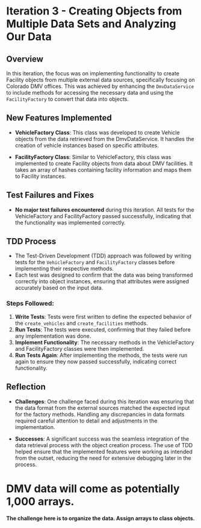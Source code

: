 # Iteration 3 - Creating Objects from Multiple Data Sets and Analyzing Our Data

## Overview
In this iteration, the focus was on implementing functionality to create Facility objects from multiple external data sources, specifically focusing on Colorado DMV offices. This was achieved by enhancing the `DmvDataService` to include methods for accessing the necessary data and using the `FacilityFactory` to convert that data into objects.

## New Features Implemented
- **VehicleFactory Class**: This class was developed to create Vehicle objects from the data retrieved from the DmvDataService. It handles the creation of vehicle instances based on specific attributes.
  
- **FacilityFactory Class**: Similar to VehicleFactory, this class was implemented to create Facility objects from data about DMV facilities. It takes an array of hashes containing facility information and maps them to Facility instances.

## Test Failures and Fixes
- **No major test failures encountered** during this iteration. All tests for the VehicleFactory and FacilityFactory passed successfully, indicating that the functionality was implemented correctly.

## TDD Process
- The Test-Driven Development (TDD) approach was followed by writing tests for the `VehicleFactory` and `FacilityFactory` classes before implementing their respective methods. 
- Each test was designed to confirm that the data was being transformed correctly into object instances, ensuring that attributes were assigned accurately based on the input data.

### Steps Followed:
1. **Write Tests**: Tests were first written to define the expected behavior of the `create_vehicles` and `create_facilities` methods.
2. **Run Tests**: The tests were executed, confirming that they failed before any implementation was done.
3. **Implement Functionality**: The necessary methods in the VehicleFactory and FacilityFactory classes were then implemented.
4. **Run Tests Again**: After implementing the methods, the tests were run again to ensure they now passed successfully, indicating correct functionality.

## Reflection
- **Challenges**: One challenge faced during this iteration was ensuring that the data format from the external sources matched the expected input for the factory methods. Handling any discrepancies in data formats required careful attention to detail and adjustments in the implementation.
  
- **Successes**: A significant success was the seamless integration of the data retrieval process with the object creation process. The use of TDD helped ensure that the implemented features were working as intended from the outset, reducing the need for extensive debugging later in the process.

# DMV data will come as potentially 1,000 arrays.
#### The challenge here is to organize the data. Assign arrays to class objects.
